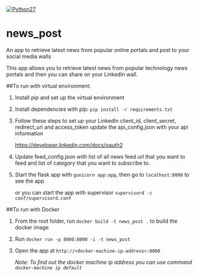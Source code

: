 <a href="https://badge.fury.io/py/scikit-learn"><img alt="Python27" src="https://camo.githubusercontent.com/352488c0cbba0e8f6da11ae0761444dd0c93489c/68747470733a2f2f696d672e736869656c64732e696f2f62616467652f707974686f6e2d322e372d626c75652e737667" data-canonical-src="https://img.shields.io/badge/python-2.7-blue.svg" style="max-width:100%;">
</a>

# news_post
An app to retrieve latest news from popular online portals and post to your social media walls

This app allows you to retrieve latest news from popular technology news portals and then you can share on your LinkedIn wall.


##To  run with virtual environment:


1. Install pip and set up the virtual environment

2. Install dependencies with pip: `pip install -r requirements.txt`

3. Follow these steps to set up your LinkedIn client_id, client_secret, redirect_uri and access_token
   update the api_config.json with your api information
   
   https://developer.linkedin.com/docs/oauth2

4. Update feed_config.json with list of all news feed url that you want to feed and list of category that you want to subscribe to.

5. Start the flask app with `gunicorn app:app`, then go to `localhost:8000` to see the app

   or you can start the app with supervisor `supervisord -c conf/supervisord.conf`

##To run with Docker

1. From the root folder, run `docker build -t news_post .` to build the docker image

2. Run `docker run -p 8000:8000 -i -t news_post`

3. Open the app at `http://<docker-machine-ip-address>:8000`

   _Note: To find out the docker machine ip address you can use command `docker-machine ip default`_




 

